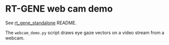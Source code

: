 # RT-GENE web cam demo

See [rt_gene_standalone](../rt_gene_standalone) README.

The `webcam_demo.py` script draws eye gaze vectors on a video stream from a webcam.
